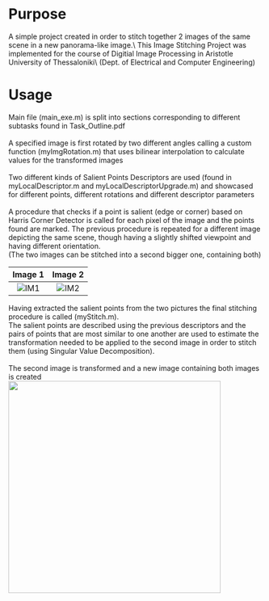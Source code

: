 # Purpose
A simple project created in order to stitch together 2 images of the same scene in a new panorama-like image.\ 
This Image Stitching Project was implemented for the course of Digitial Image Processing in Aristotle University of Thessaloniki\ 
(Dept. of Electrical and Computer Engineering) 

# Usage
Main file (main_exe.m) is split into sections corresponding to different subtasks found in Task_Outline.pdf\
\
A specified image is first rotated by two different angles calling a custom function (myImgRotation.m)
that uses bilinear interpolation to calculate values for the transformed images\
\
Two different kinds of Salient Points Descriptors are used (found in myLocalDescriptor.m and myLocalDescriptorUpgrade.m) and showcased for different points,
different rotations and different descriptor parameters\
\
A procedure that checks if a point is salient (edge or corner) based on Harris Corner Detector is called for each pixel of the image and the points found are marked.
The previous procedure is repeated for a different image depicting the same scene, though having a slightly shifted viewpoint and having different orientation.\
(The two images can be stitched into a second bigger one, containing both)

Image 1             |  Image 2
:-------------------------:|:-------------------------:
![](./imgs/1.3.1a.bmp "IM1")  |  ![](./imgs/1.3.1b.bmp "IM2")

Having extracted the salient points from the two pictures the final stitching procedure is called (myStitch.m).\
The salient points are described using the previous descriptors and the pairs of points that are most similar to one another are used to estimate the 
transformation needed to be applied to the second image in order to stitch them (using Singular Value Decomposition).\
\
The second image is transformed and a new image containing both images is created\
<img src="./imgs/2.1c.bmp"
     style="height:420px">
